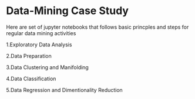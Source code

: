 # Data-Mining Case Study

Here are set of jupyter notebooks that follows basic princples and steps for regular data mining activities 

1.Exploratory Data Analysis

2.Data Preparation

3.Data Clustering and Manifolding 

4.Data Classification

5.Data Regression and Dimentionality Reduction 

